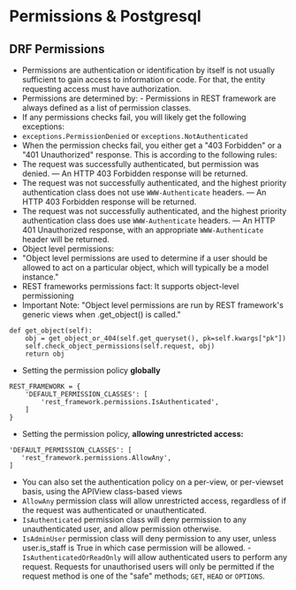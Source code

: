 # Permissions & Postgresql
## DRF Permissions

- Permissions are authentication or identification by itself is not usually sufficient to gain access to information or code. For that, the entity requesting access must have authorization.
- Permissions are determined by: - Permissions in REST framework are always defined as a list of permission classes.
- If any permissions checks fail, you will likely get the following exceptions:
- `exceptions.PermissionDenied` or `exceptions.NotAuthenticated`
- When the permission checks fail, you either get a "403 Forbidden" or a "401 Unauthorized" response. This is according to the following rules:
- The request was successfully authenticated, but permission was denied. — An HTTP 403 Forbidden response will be returned.
- The request was not successfully authenticated, and the highest priority authentication class does not use `WWW-Authenticate` headers. — An HTTP 403 Forbidden response will be returned.
- The request was not successfully authenticated, and the highest priority authentication class does use `WWW-Authenticate` headers. — An HTTP 401 Unauthorized response, with an appropriate `WWW-Authenticate` header will be returned.
- Object level permissions:
- "Object level permissions are used to determine if a user should be allowed to act on a particular object, which will typically be a model instance."
- REST frameworks permissions fact: It supports object-level permissioning
- Important Note: "Object level permissions are run by REST framework's generic views when .get_object() is called."
```
def get_object(self):
    obj = get_object_or_404(self.get_queryset(), pk=self.kwargs["pk"])
    self.check_object_permissions(self.request, obj)
    return obj
```

- Setting the permission policy **globally**
```
REST_FRAMEWORK = {
    'DEFAULT_PERMISSION_CLASSES': [
        'rest_framework.permissions.IsAuthenticated',
    ]
}
```
- Setting the permission policy, **allowing unrestricted access:**
```
'DEFAULT_PERMISSION_CLASSES': [
   'rest_framework.permissions.AllowAny',
]
```
- You can also set the authentication policy on a per-view, or per-viewset basis, using the APIView class-based views
- `AllowAny` permission class will allow unrestricted access, regardless of if the request was authenticated or unauthenticated.
- `IsAuthenticated` permission class will deny permission to any unauthenticated user, and allow permission otherwise.
- `IsAdminUser` permission class will deny permission to any user, unless user.is_staff is True in which case permission will be allowed.
-`IsAuthenticatedOrReadOnly` will allow authenticated users to perform any request. Requests for unauthorised users will only be permitted if the request method is one of the "safe" methods; `GET`, `HEAD` or `OPTIONS`.
